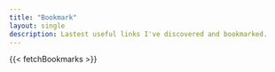 ```yaml
---
title: "Bookmark"
layout: single
description: Lastest useful links I've discovered and bookmarked.
---
```


<script src="/js/bookmarks.js"></script>

{{< fetchBookmarks >}}
